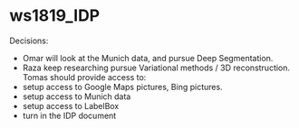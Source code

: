 # ws1819_IDP
Decisions:
- Omar will look at the Munich data, and pursue Deep Segmentation.
- Raza keep researching pursue Variational methods / 3D reconstruction.
Tomas should provide access to:
- setup access to Google Maps pictures, Bing pictures.
- setup access to Munich data
- setup access to LabelBox
- turn in the IDP document

